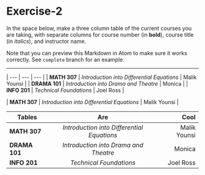# Exercise-2
In the space below, make a three column table of the current courses you are taking, with separate columns for course number (in **bold**), course title (in _italics_), and instructor name.

Note that you can preview this Markdown in Atom to make sure it works correctly. See `complete` branch for an example.

---
| --- | --- | --- |
| **MATH 307** | _Introduction into Differential Equations_ | Malik Younsi |
| **DRAMA 101** | _Introduction into Drama and Theatre_ | Monica |
| **INFO 201** | _Technical Foundations_ | Joel Ross |


| **MATH 307** | _Introduction into Differential Equations_ | Malik Younsi |

| Tables        | Are           | Cool  |
| ------------- |:-------------:| -----:|
| **MATH 307**      | _Introduction into Differential Equations_ | Malik Younsi |
| **DRAMA 101**      | _Introduction into Drama and Theatre_      | Monica |
| **INFO 201** | _Technical Foundations_       | Joel Ross |
